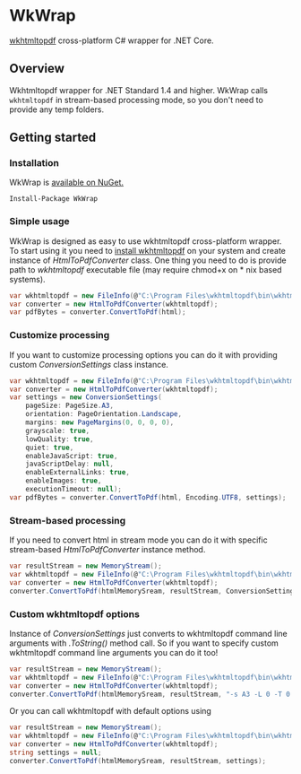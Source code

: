 # WkWrap
[wkhtmltopdf](http://wkhtmltopdf.org/) cross-platform C# wrapper for .NET Core.
## Overview
Wkhtmltopdf wrapper for .NET Standard 1.4 and higher.
 WkWrap calls `wkhtmltopdf` in stream-based processing mode, so you don't need to provide any temp folders.

## Getting started
### Installation
WkWrap is [available on NuGet.](https://www.nuget.org/packages/WkWrap)
```
Install-Package WkWrap
```
### Simple usage
WkWrap is designed as easy to use wkhtmltopdf cross-platform wrapper. To start using it you need to [install wkhtmltopdf](http://wkhtmltopdf.org/downloads.html) on your system and create instance of *HtmlToPdfConverter* class. One thing you need to do is provide path to *wkhtmltopdf* executable file (may require chmod+x on \* nix based systems).
```csharp
var wkhtmltopdf = new FileInfo(@"C:\Program Files\wkhtmltopdf\bin\wkhtmltopdf.exe");
var converter = new HtmlToPdfConverter(wkhtmltopdf);
var pdfBytes = converter.ConvertToPdf(html);
```
### Customize processing
If you want to customize processing options you can do it with providing custom *ConversionSettings* class instance. 
```csharp
var wkhtmltopdf = new FileInfo(@"C:\Program Files\wkhtmltopdf\bin\wkhtmltopdf.exe");
var converter = new HtmlToPdfConverter(wkhtmltopdf);
var settings = new ConversionSettings(
    pageSize: PageSize.A3,
    orientation: PageOrientation.Landscape,
    margins: new PageMargins(0, 0, 0, 0),
    grayscale: true,
    lowQuality: true,
    quiet: true,
    enableJavaScript: true,
    javaScriptDelay: null,
    enableExternalLinks: true,
    enableImages: true,
    executionTimeout: null);
var pdfBytes = converter.ConvertToPdf(html, Encoding.UTF8, settings);
```
### Stream-based processing
If you need to convert html in stream mode you can do it with specific stream-based *HtmlToPdfConverter* instance method.
```csharp
var resultStream = new MemoryStream();
var wkhtmltopdf = new FileInfo(@"C:\Program Files\wkhtmltopdf\bin\wkhtmltopdf.exe");
var converter = new HtmlToPdfConverter(wkhtmltopdf);
converter.ConvertToPdf(htmlMemorySream, resultStream, ConversionSettings.Default());
```
### Custom wkhtmltopdf options
Instance of *ConversionSettings* just converts to wkhtmltopdf command line arguments with *.ToString()* method call. So if you want to specify custom wkhtmltopdf command line arguments you can do it too!
```csharp
var resultStream = new MemoryStream();
var wkhtmltopdf = new FileInfo(@"C:\Program Files\wkhtmltopdf\bin\wkhtmltopdf.exe");
var converter = new HtmlToPdfConverter(wkhtmltopdf);
converter.ConvertToPdf(htmlMemorySream, resultStream, "-s A3 -L 0 -T 0 -B 0 -R 0 -g -q");
```
Or you can call wkhtmltopdf with default options using
```csharp
var resultStream = new MemoryStream();
var wkhtmltopdf = new FileInfo(@"C:\Program Files\wkhtmltopdf\bin\wkhtmltopdf.exe");
var converter = new HtmlToPdfConverter(wkhtmltopdf);
string settings = null;
converter.ConvertToPdf(htmlMemorySream, resultStream, settings);
```